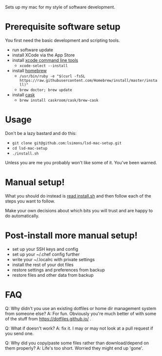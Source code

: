 Sets up my mac for my style of software development.

Prerequisite software setup
===========================
You first need the basic development and scripting tools.

* run software update
* install XCode via the App Store
* install [xcode command line tools](http://stackoverflow.com/questions/9329243/xcode-4-4-and-later-install-command-line-tools)
  * `xcode-select --install`
* install [homebrew](http://brew.sh/)
  * `/usr/bin/ruby -e "$(curl -fsSL https://raw.githubusercontent.com/Homebrew/install/master/install)"`
  * `brew doctor; brew update`
* install [cask](http://caskroom.io/)
  * `brew install caskroom/cask/brew-cask`

Usage
=====
Don't be a lazy bastard and do this:

* `git clone git@github.com:lsimons/lsd-mac-setup.git`
* `cd lsd-mac-setup`
* `./install.sh`

Unless you are me you probably won't like some of it. You've been warned.

Manual setup!
=============
What you should do instead is [read install.sh](install.sh) and then follow each of the steps you want to follow.

Make your own decisions about which bits you will trust and are happy to do automatically.

Post-install more manual setup!
===============================
* set up your SSH keys and config
* set up your ~/.chef config further
* write your ~/.localrc with private settings
* install the rest of your dot files
* restore settings and preferences from backup
* restore files and other data from backup

FAQ
===
Q: Why didn't you use an existing dotfiles or home dir management system from someone else?
A: For fun. Obviously you're much better of with some of the stuff from https://dotfiles.github.io/ .

Q: What if <X> doesn't work?
A: fix it. I may or may not look at a pull request if you send one.

Q: Why did you copy/paste some files rather than download/depend on them properly?
A: Life's too short. Worried they might end up 'gone'.
